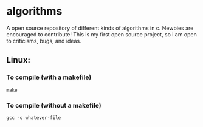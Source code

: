 # algorithms
A open source repository of different kinds of algorithms in c. Newbies are encouraged to contribute!
This is my first open source project, so i am open to criticisms, bugs, and ideas.

## Linux:
### To compile  (with a makefile)
`make`
### To compile (without a makefile)
`gcc -o whatever-file`
